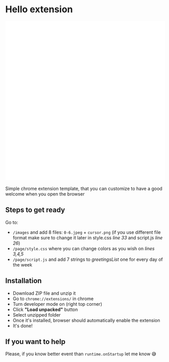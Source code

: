 # Hello extension

![Hello-extension-logo](images/500.png)

Simple chrome extension template, that you can customize to have a good welcome when you open the browser

## Steps to get ready

Go to:

- `/images` and add 8 files: `0-6.jpeg` + `cursor.png` (if you use different file format make sure to change it later in style.css _line 33_ and script.js _line 26_)
- `/page/style.css` where you can change colors as you wish on _lines 3,4,5_
- `/page/script.js` and add 7 strings to _greetingsList_ one for every day of the week

## Installation

- Download ZIP file and unzip it
- Go to `chrome://extensions/` in chrome
- Turn developer mode on (right top corner)
- Click <b>"Load unpacked"</b> button
- Select unzipped folder
- Once it's installed, browser should automatically enable the extension
- It's done!

## If you want to help

Please, if you know better event than `runtime.onStartup` let me know 😅
